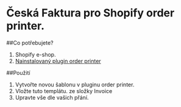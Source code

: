 Česká Faktura pro Shopify order printer.
===================

##Co potřebujete?
1. Shopify e-shop.
2. [Nainstalovaný plugin order printer](https://apps.shopify.com/order-printer)

##Použití
1. Vytvořte novou šablonu v pluginu order printer.
2. Vložte tuto templátu. ze složky Invoice
3. Upravte vše dle vašich přání.
